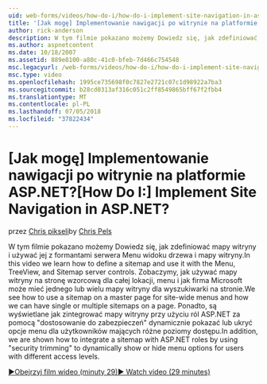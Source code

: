 ```yaml
---
uid: web-forms/videos/how-do-i/how-do-i-implement-site-navigation-in-aspnet
title: '[Jak mogę] Implementowanie nawigacji po witrynie na platformie ASP.NET? | Microsoft Docs'
author: rick-anderson
description: W tym filmie pokazano możemy Dowiedz się, jak zdefiniować mapy witryny i używać jej z formantami serwera Menu widoku drzewa i mapy witryny. Zobaczymy, jak używać mapy witryny na stronę wzorcową...
ms.author: aspnetcontent
ms.date: 10/18/2007
ms.assetid: 889e8100-a80c-41c0-bfeb-7d466c754548
msc.legacyurl: /web-forms/videos/how-do-i/how-do-i-implement-site-navigation-in-aspnet
msc.type: video
ms.openlocfilehash: 1995ce735698f0c7827e2721c07c1d98922a7ba3
ms.sourcegitcommit: b28cd0313af316c051c2ff8549865bff67f2fbb4
ms.translationtype: MT
ms.contentlocale: pl-PL
ms.lasthandoff: 07/05/2018
ms.locfileid: "37822434"
---
```

<a name="how-do-i-implement-site-navigation-in-aspnet"></a><span data-ttu-id="a7697-105">[Jak mogę] Implementowanie nawigacji po witrynie na platformie ASP.NET?</span><span class="sxs-lookup"><span data-stu-id="a7697-105">[How Do I:] Implement Site Navigation in ASP.NET?</span></span>
====================
<span data-ttu-id="a7697-106">przez [Chris pikseli](https://twitter.com/chrispels)</span><span class="sxs-lookup"><span data-stu-id="a7697-106">by [Chris Pels](https://twitter.com/chrispels)</span></span>

<span data-ttu-id="a7697-107">W tym filmie pokazano możemy Dowiedz się, jak zdefiniować mapy witryny i używać jej z formantami serwera Menu widoku drzewa i mapy witryny.</span><span class="sxs-lookup"><span data-stu-id="a7697-107">In this video we learn how to define a sitemap and use it with the Menu, TreeView, and Sitemap server controls.</span></span> <span data-ttu-id="a7697-108">Zobaczymy, jak używać mapy witryny na stronę wzorcową dla całej lokacji, menu i jak firma Microsoft może mieć jednego lub wielu mapy witryny dla wyszukiwarki na stronie.</span><span class="sxs-lookup"><span data-stu-id="a7697-108">We see how to use a sitemap on a master page for site-wide menus and how we can have single or multiple sitemaps on a page.</span></span> <span data-ttu-id="a7697-109">Ponadto, są wyświetlane jak zintegrować mapy witryny przy użyciu ról ASP.NET za pomocą "dostosowanie do zabezpieczeń" dynamicznie pokazać lub ukryć opcje menu dla użytkowników mających różne poziomy dostępu.</span><span class="sxs-lookup"><span data-stu-id="a7697-109">In addition, we are shown how to integrate a sitemap with ASP.NET roles by using "security trimming" to dynamically show or hide menu options for users with different access levels.</span></span>

[<span data-ttu-id="a7697-110">&#9654;Obejrzyj film wideo (minuty 29)</span><span class="sxs-lookup"><span data-stu-id="a7697-110">&#9654; Watch video (29 minutes)</span></span>](https://channel9.msdn.com/Blogs/ASP-NET-Site-Videos/how-do-i-implement-site-navigation-in-aspnet)
